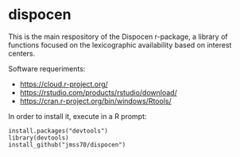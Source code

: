 # dispocen

This is the main respository of the Dispocen r-package, a library of functions focused on the lexicographic availability based on interest centers.

Software requeriments:

* https://cloud.r-project.org/
* https://rstudio.com/products/rstudio/download/
* https://cran.r-project.org/bin/windows/Rtools/

In order to install it, execute in a R prompt:

    install.packages("devtools")
    library(devtools)
    install_github("jmss70/dispocen")
